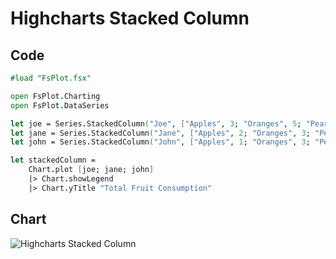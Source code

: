 Highcharts Stacked Column
=========================

Code
----

```fsharp
#load "FsPlot.fsx"

open FsPlot.Charting
open FsPlot.DataSeries

let joe = Series.StackedColumn("Joe", ["Apples", 3; "Oranges", 5; "Pears", 2; "Bananas", 2])
let jane = Series.StackedColumn("Jane", ["Apples", 2; "Oranges", 3; "Pears", 1; "Bananas", 3])
let john = Series.StackedColumn("John", ["Apples", 1; "Oranges", 3; "Pears", 4; "Bananas", 4])

let stackedColumn =
    Chart.plot [joe; jane; john]
    |> Chart.showLegend
    |> Chart.yTitle "Total Fruit Consumption"
```
Chart
-----

![Highcharts Stacked Column](https://raw.github.com/TahaHachana/FsPlot/master/screenshots/HighchartsStackedColumn.PNG)